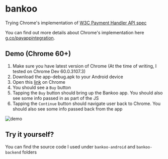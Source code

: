 # bankoo
Trying Chrome's implementation of [W3C Payment Handler API spec](https://www.w3.org/TR/payment-handler/)

You can find out more details about Chrome's implementation here [g.co/payappintegration](g.co/payappintegration). 

## Demo (Chrome 60+)
1. Make sure you have latest version of Chrome (At the time of writing, I tested on Chrome Dev 60.0.3107.3)
2. Download the app-debug.apk to your Android device
3. Open this [link](https://oceanhuang.github.io/bankoo/test-checkout.html) on Chrome
4. You should see a `Buy` button
5. Tapping the `Buy` button should bring up the Bankoo app. You should also see some info passed in as part of the JS
6. Tapping the `Continue` button should navigate user back to Chrome. You should also see some info passed back from the app

![demo](https://cloud.githubusercontent.com/assets/3765458/26438312/3d930c68-40f0-11e7-93c4-93098368e263.gif)

## Try it yourself?

You can find the source code I used under `bankoo-android` and `bankoo-backend` folders
